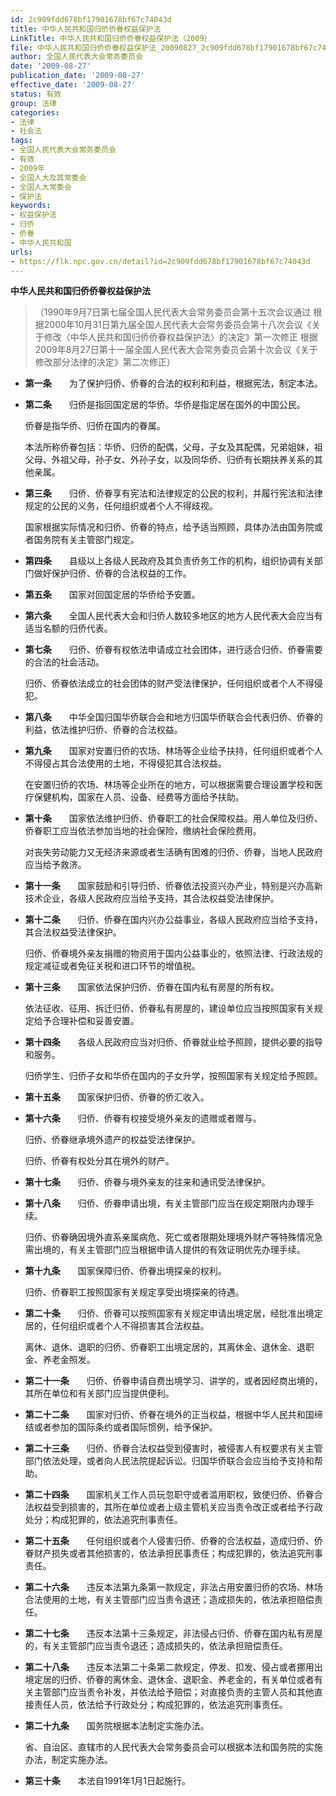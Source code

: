 ```yaml
---
id: 2c909fdd678bf17901678bf67c74043d
title: 中华人民共和国归侨侨眷权益保护法
LinkTitle: 中华人民共和国归侨侨眷权益保护法（2009）
file: 中华人民共和国归侨侨眷权益保护法_20090827_2c909fdd678bf17901678bf67c74043d.docx
author: 全国人民代表大会常务委员会
date: '2009-08-27'
publication_date: '2009-08-27'
effective_date: '2009-08-27'
status: 有效
group: 法律
categories:
- 法律
- 社会法
tags:
- 全国人民代表大会常务委员会
- 有效
- 2009年
- 全国人大及其常委会
- 全国人大常委会
- 保护法
keywords:
- 权益保护法
- 归侨
- 侨眷
- 中华人民共和国
urls:
- https://flk.npc.gov.cn/detail?id=2c909fdd678bf17901678bf67c74043d
---
```


**中华人民共和国归侨侨眷权益保护法**

> （1990年9月7日第七届全国人民代表大会常务委员会第十五次会议通过 根据2000年10月31日第九届全国人民代表大会常务委员会第十八次会议《关于修改〈中华人民共和国归侨侨眷权益保护法〉的决定》第一次修正 根据2009年8月27日第十一届全国人民代表大会常务委员会第十次会议《关于修改部分法律的决定》第二次修正）

- **第一条**　　为了保护归侨、侨眷的合法的权利和利益，根据宪法，制定本法。

- **第二条**　　归侨是指回国定居的华侨。华侨是指定居在国外的中国公民。

  侨眷是指华侨、归侨在国内的眷属。

  本法所称侨眷包括：华侨、归侨的配偶，父母，子女及其配偶，兄弟姐妹，祖父母、外祖父母，孙子女、外孙子女，以及同华侨、归侨有长期扶养关系的其他亲属。

- **第三条**　　归侨、侨眷享有宪法和法律规定的公民的权利，并履行宪法和法律规定的公民的义务，任何组织或者个人不得歧视。

  国家根据实际情况和归侨、侨眷的特点，给予适当照顾，具体办法由国务院或者国务院有关主管部门规定。

- **第四条**　　县级以上各级人民政府及其负责侨务工作的机构，组织协调有关部门做好保护归侨、侨眷的合法权益的工作。

- **第五条**　　国家对回国定居的华侨给予安置。

- **第六条**　　全国人民代表大会和归侨人数较多地区的地方人民代表大会应当有适当名额的归侨代表。

- **第七条**　　归侨、侨眷有权依法申请成立社会团体，进行适合归侨、侨眷需要的合法的社会活动。

  归侨、侨眷依法成立的社会团体的财产受法律保护，任何组织或者个人不得侵犯。

- **第八条**　　中华全国归国华侨联合会和地方归国华侨联合会代表归侨、侨眷的利益，依法维护归侨、侨眷的合法权益。

- **第九条**　　国家对安置归侨的农场、林场等企业给予扶持，任何组织或者个人不得侵占其合法使用的土地，不得侵犯其合法权益。

  在安置归侨的农场、林场等企业所在的地方，可以根据需要合理设置学校和医疗保健机构，国家在人员、设备、经费等方面给予扶助。

- **第十条**　　国家依法维护归侨、侨眷职工的社会保障权益。用人单位及归侨、侨眷职工应当依法参加当地的社会保险，缴纳社会保险费用。

  对丧失劳动能力又无经济来源或者生活确有困难的归侨、侨眷，当地人民政府应当给予救济。

- **第十一条**　　国家鼓励和引导归侨、侨眷依法投资兴办产业，特别是兴办高新技术企业，各级人民政府应当给予支持，其合法权益受法律保护。

- **第十二条**　　归侨、侨眷在国内兴办公益事业，各级人民政府应当给予支持，其合法权益受法律保护。

  归侨、侨眷境外亲友捐赠的物资用于国内公益事业的，依照法律、行政法规的规定减征或者免征关税和进口环节的增值税。

- **第十三条**　　国家依法保护归侨、侨眷在国内私有房屋的所有权。

  依法征收、征用、拆迁归侨、侨眷私有房屋的，建设单位应当按照国家有关规定给予合理补偿和妥善安置。

- **第十四条**　　各级人民政府应当对归侨、侨眷就业给予照顾，提供必要的指导和服务。

  归侨学生、归侨子女和华侨在国内的子女升学，按照国家有关规定给予照顾。

- **第十五条**　　国家保护归侨、侨眷的侨汇收入。

- **第十六条**　　归侨、侨眷有权接受境外亲友的遗赠或者赠与。

  归侨、侨眷继承境外遗产的权益受法律保护。

  归侨、侨眷有权处分其在境外的财产。

- **第十七条**　　归侨、侨眷与境外亲友的往来和通讯受法律保护。

- **第十八条**　　归侨、侨眷申请出境，有关主管部门应当在规定期限内办理手续。

  归侨、侨眷确因境外直系亲属病危、死亡或者限期处理境外财产等特殊情况急需出境的，有关主管部门应当根据申请人提供的有效证明优先办理手续。

- **第十九条**　　国家保障归侨、侨眷出境探亲的权利。

  归侨、侨眷职工按照国家有关规定享受出境探亲的待遇。

- **第二十条**　　归侨、侨眷可以按照国家有关规定申请出境定居，经批准出境定居的，任何组织或者个人不得损害其合法权益。

  离休、退休、退职的归侨、侨眷职工出境定居的，其离休金、退休金、退职金、养老金照发。

- **第二十一条**　　归侨、侨眷申请自费出境学习、讲学的，或者因经商出境的，其所在单位和有关部门应当提供便利。

- **第二十二条**　　国家对归侨、侨眷在境外的正当权益，根据中华人民共和国缔结或者参加的国际条约或者国际惯例，给予保护。

- **第二十三条**　　归侨、侨眷合法权益受到侵害时，被侵害人有权要求有关主管部门依法处理，或者向人民法院提起诉讼。归国华侨联合会应当给予支持和帮助。

- **第二十四条**　　国家机关工作人员玩忽职守或者滥用职权，致使归侨、侨眷合法权益受到损害的，其所在单位或者上级主管机关应当责令改正或者给予行政处分；构成犯罪的，依法追究刑事责任。

- **第二十五条**　　任何组织或者个人侵害归侨、侨眷的合法权益，造成归侨、侨眷财产损失或者其他损害的，依法承担民事责任；构成犯罪的，依法追究刑事责任。

- **第二十六条**　　违反本法第九条第一款规定，非法占用安置归侨的农场、林场合法使用的土地，有关主管部门应当责令退还；造成损失的，依法承担赔偿责任。

- **第二十七条**　　违反本法第十三条规定，非法侵占归侨、侨眷在国内私有房屋的，有关主管部门应当责令退还；造成损失的，依法承担赔偿责任。

- **第二十八条**　　违反本法第二十条第二款规定，停发、扣发、侵占或者挪用出境定居的归侨、侨眷的离休金、退休金、退职金、养老金的，有关单位或者有关主管部门应当责令补发，并依法给予赔偿；对直接负责的主管人员和其他直接责任人员，依法给予行政处分；构成犯罪的，依法追究刑事责任。

- **第二十九条**　　国务院根据本法制定实施办法。

  省、自治区、直辖市的人民代表大会常务委员会可以根据本法和国务院的实施办法，制定实施办法。

- **第三十条**　　本法自1991年1月1日起施行。
